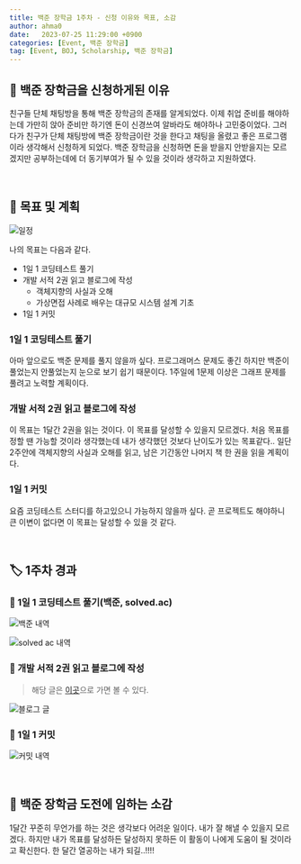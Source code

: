 ```yaml
---
title: 백준 장학금 1주차 - 신청 이유와 목표, 소감
author: ahma0
date:   2023-07-25 11:29:00 +0900
categories: [Event, 백준 장학금]
tag: [Event, BOJ, Scholarship, 백준 장학금]
---
```


## 🍭 백준 장학금을 신청하게된 이유

친구들 단체 채팅방을 통해 백준 장학금의 존재를 알게되었다. 이제 취업 준비를 해야하는데 가만히 앉아 준비만 하기엔 돈이 신경쓰여 알바라도 해야하나 고민중이었다. 그러다가 친구가 단체 채팅방에 백준 장학금이란 것을 한다고 채팅을 올렸고 좋은 프로그램이라 생각해서 신청하게 되었다. 백준 장학금을 신청하면 돈을 받을지 안받을지는 모르겠지만 공부하는데에 더 동기부여가 될 수 있을 것이라 생각하고 지원하였다.

<br>

## 📌 목표 및 계획

![일정](https://github.com/ahma0/ahma0.github.io/assets/84761609/b14345f1-249b-45e4-b039-a754d5dd3198)

나의 목표는 다음과 같다.

- 1일 1 코딩테스트 풀기
- 개발 서적 2권 읽고 블로그에 작성
    - 객체지향의 사실과 오해
    - 가상면접 사례로 배우는 대규모 시스템 설계 기초
- 1일 1 커밋

### 1일 1 코딩테스트 풀기

아마 앞으로도 백준 문제를 풀지 않을까 싶다. 프로그래머스 문제도 좋긴 하지만 백준이 풀었는지 안풀었는지 눈으로 보기 쉽기 때문이다. 1주일에 1문제 이상은 그래프 문제를 풀려고 노력할 계획이다.

### 개발 서적 2권 읽고 블로그에 작성

이 목표는 1달간 2권을 읽는 것이다. 이 목표를 달성할 수 있을지 모르겠다. 처음 목표를 정할 땐 가능할 것이라 생각했는데 내가 생각했던 것보다 난이도가 있는 목표같다.. 일단 2주안에 객체지향의 사실과 오해를 읽고, 남은 기간동안 나머지 책 한 권을 읽을 계획이다.

### 1일 1 커밋

요즘 코딩테스트 스터디를 하고있으니 가능하지 않을까 싶다. 곧 프로젝트도 해야하니 큰 이변이 없다면 이 목표는 달성할 수 있을 것 같다.

<br>

## 🏷️ 1주차 경과

### 📎 1일 1 코딩테스트 풀기(백준, solved.ac)

![백준 내역](https://github.com/ahma0/ahma0.github.io/assets/84761609/cb51cf95-cca3-46a0-9bc8-5deca0a7c778)

![solved ac 내역](https://github.com/ahma0/ahma0.github.io/assets/84761609/9dcdd1d6-c922-4853-9e8a-13047f34f959)

### 📎 개발 서적 2권 읽고 블로그에 작성

> 해당 글은 [이곳](https://ahma0.github.io/posts/Object-oriented-facts-and-misunderstandings-1/)으로 가면 볼 수 있다.

![블로그 글](https://github.com/ahma0/ahma0.github.io/assets/84761609/3f7ede3b-1b0a-4fb5-8c71-05980a94bd91)

### 📎 1일 1 커밋

![커밋 내역](https://github.com/ahma0/ahma0.github.io/assets/84761609/93ff8933-8514-475a-a96a-7f967faf4453)

<br>

## 🎈 백준 장학금 도전에 임하는 소감

1달간 꾸준히 무언가를 하는 것은 생각보다 어려운 일이다. 내가 잘 해낼 수 있을지 모르겠다. 하지만 내가 목표를 달성하든 달성하지 못하든 이 활동이 나에게 도움이 될 것이라고 확신한다. 한 달간 열공하는 내가 되길..!!!!